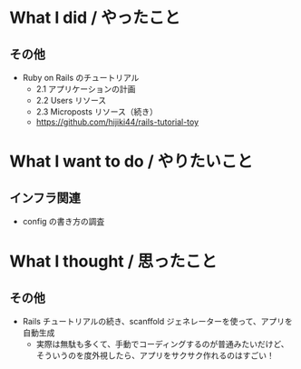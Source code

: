 # What I did / やったこと
## その他
- Ruby on Rails のチュートリアル
    - 2.1 アプリケーションの計画
    - 2.2 Users リソース
    - 2.3 Microposts リソース（続き）
    - https://github.com/hijiki44/rails-tutorial-toy

# What I want to do / やりたいこと
## インフラ関連
- config の書き方の調査

# What I thought / 思ったこと
## その他
- Rails チュートリアルの続き、scanffold ジェネレーターを使って、アプリを自動生成
    - 実際は無駄も多くて、手動でコーディングするのが普通みたいだけど、そういうのを度外視したら、アプリをサクサク作れるのはすごい！
